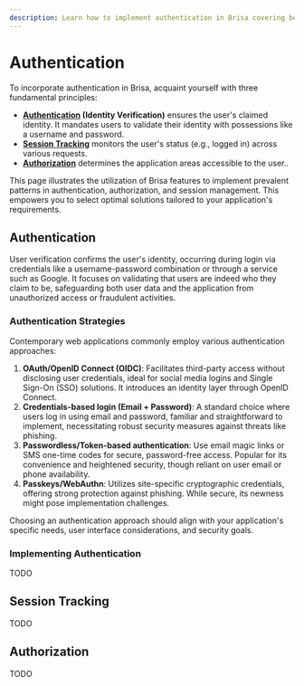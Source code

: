 ```yaml
---
description: Learn how to implement authentication in Brisa covering best practices, securing routes, authorization techniques, and session management.
---
```


# Authentication

To incorporate authentication in Brisa, acquaint yourself with three fundamental principles:

- **[Authentication](#authentication) (Identity Verification)** ensures the user's claimed identity. It mandates users to validate their identity with possessions like a username and password.
- **[Session Tracking](#session-tracking)** monitors the user's status (e.g., logged in) across various requests.
- **[Authorization](#authorization)** determines the application areas accessible to the user..

This page illustrates the utilization of Brisa features to implement prevalent patterns in authentication, authorization, and session management. This empowers you to select optimal solutions tailored to your application's requirements.

## Authentication

User verification confirms the user's identity, occurring during login via credentials like a username-password combination or through a service such as Google. It focuses on validating that users are indeed who they claim to be, safeguarding both user data and the application from unauthorized access or fraudulent activities.

### Authentication Strategies

Contemporary web applications commonly employ various authentication approaches:

1. **OAuth/OpenID Connect (OIDC)**: Facilitates third-party access without disclosing user credentials, ideal for social media logins and Single Sign-On (SSO) solutions. It introduces an identity layer through OpenID Connect.
2. **Credentials-based login (Email + Password)**: A standard choice where users log in using email and password, familiar and straightforward to implement, necessitating robust security measures against threats like phishing.
3. **Passwordless/Token-based authentication**: Use email magic links or SMS one-time codes for secure, password-free access. Popular for its convenience and heightened security, though reliant on user email or phone availability.
4. **Passkeys/WebAuthn**: Utilizes site-specific cryptographic credentials, offering strong protection against phishing. While secure, its newness might pose implementation challenges.

Choosing an authentication approach should align with your application's specific needs, user interface considerations, and security goals.

### Implementing Authentication

TODO

## Session Tracking

TODO

## Authorization

TODO
